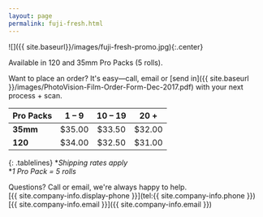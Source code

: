 ```yaml
---
layout: page
permalink: fuji-fresh.html
---
```


![]({{ site.baseurl}}/images/fuji-fresh-promo.jpg){:.center}

Available in 120 and 35mm Pro Packs (5 rolls).  

Want to place an order? It's easy—call, email or [send in]({{ site.baseurl }}/images/PhotoVision-Film-Order-Form-Dec-2017.pdf) with your next process + scan.  

| **Pro Packs** | **1 – 9** | **10 – 19** | **20 +** |
| :--- | :---: | :---: | :---: |
| **35mm** | $35.00 | $33.50 | $32.00 |
| **120** | $34.00 | $32.50 | $31.00 |
{: .tablelines}
**Shipping rates apply*  
**1 Pro Pack = 5 rolls*


Questions? Call or email, we're always happy to help.  
[{{ site.company-info.display-phone }}](tel:{{ site.company-info.phone }})  
[{{ site.company-info.email }}]({{ site.company-info.email }})